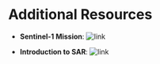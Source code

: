 # Additional Resources

- **Sentinel-1 Mission**: ![link](https://sentiwiki.copernicus.eu/web/s1-mission)

- **Introduction to SAR**: ![link](https://www.euspaceimaging.com/blog/2024/04/05/what-is-sar-imagery/)